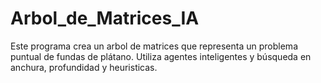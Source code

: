 # Arbol_de_Matrices_IA
Este programa crea un arbol de matrices que representa un problema puntual de fundas de plátano. Utiliza agentes inteligentes y búsqueda en anchura, profundidad y heuristicas.
